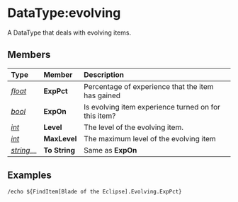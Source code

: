 # DataType:evolving

A DataType that deals with evolving items.

## Members

| **Type** | **Member** | **Description** |
| :--- | :--- | :--- |
| [_float_](datatype-float.md) | **ExpPct** | Percentage of experience that the item has gained |
| [_bool_](datatype-bool.md) | **ExpOn** | Is evolving item experience turned on for this item? |
| [_int_](datatype-int.md) | **Level** | The level of the evolving item. |
| [_int_](datatype-int.md) | **MaxLevel** | The maximum level of the evolving item |
| [_string_](datatype-string.md)\_\_ | **To String** | Same as **ExpOn** |

## Examples

`/echo ${FindItem[Blade of the Eclipse].Evolving.ExpPct}`

